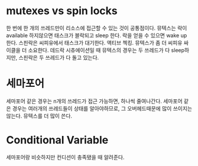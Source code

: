 # mutexes vs spin locks
 한 번에 한 개의 쓰레드만이 리소스에 접근할 수 있는 것이 공통점이다.
 뮤텍스는 락이 available 하지않으면 태스크가 블락되고 sleep 한다. 락을 얻을 수 있으면 wake up 한다.
 스핀락은 씨피유에서 태스크가 대기한다. 액티브 첵킹. 뮤텍스가 좀 더 씨피유 싸이클을 더 소요한다.
 데드락 시츄에이션일 때 뮤텍스의 경우는 두 쓰레드가 다 sleep하지만, 스핀락은 두 쓰레드가 다 돌고 있는다.

# 세마포어
세마포어 같은 경우는 n개의 쓰레드가 접근 가능하면, 하나씩 줄여나간다.
세마포어 같은 경우는 여러개의 쓰레드들이 상태를 알아야하므로, 그 오버헤드때문에 많이 쓰이지는 않는다.
뮤텍스를 더 많이 쓴다.

# Conditional Variable
세마포어랑 비슷하지만 컨디션이 충족됐을 때 알려준다. 
